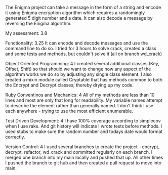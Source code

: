 The Enigma project can take a message in the form of a string and encode it using Enigma encryption algorithm which requires a randomingly generated 5 digit number and a date. It can also decode a message by reversing the Enigma algorithm.

My assessment: 3.8

Functionality: 3.25
It can encode and decode messages and use the command line to do so. I tried for 3 hours to solve crack, created a class and some tests and methods, but couldn't solve it (all on branch wd_crack)

Object Oriented Programming: 4
I created several additional classes (Key, Offset, Shift) so that should we want to change how any aspect of the algorithm works we do so by adjusting any single class element.
I also created a mixin module called Cryptable that has methods common to both the Encrypt and Decrypt classes; thereby drying up my code.

Ruby Conventinos and Mechanics: 4
All of my methods are less than 10 lines and most are only that long for readability. My variable names attempt to describe the element rather than generally named.  I don't think I use each anywhere - trying to use the most efficient enumerable.

Test Driven Development: 4
I have 100% coverage according to simplecov when I use rake.  And git history will indicate I wrote tests before methods.
I used stubs to make sure the random number and todays date would format correctly.

Version Control: 4
I used several branches to create the project - encrypt, decrypt, refactor, wd_crack and committed regularly on each branch.  I merged one branch into my main locally and pushed that up.  All other times I pushed the branch to git hub and then created a pull request to move into main.
